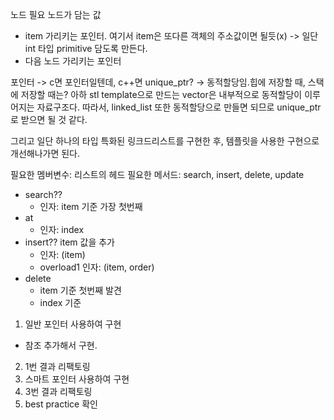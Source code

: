 
노드 필요
노드가 담는 값
- item 가리키는 포인터. 여기서 item은 또다른 객체의 주소값이면 될듯(x) -> 일단 int 타입 primitive 담도록 만든다.
- 다음 노드 가리키는 포인터

포인터 -> c면 포인터일텐데, c++면 unique_ptr? -> 동적할당임.힙에 저장할 때,
스택에 저장할 때는? 아하 stl template으로 만드는 vector은 내부적으로 동적할당이 이루어지는 자료구조다.
따라서, linked_list 또한 동적할당으로 만들면 되므로 unique_ptr로 받으면 될 것 같다.

그리고 일단 하나의 타입 특화된 링크드리스트를 구현한 후, 템플릿을 사용한 구현으로 개선해나가면 된다.


필요한 멤버변수: 리스트의 헤드
필요한 메서드: search, insert, delete, update
- search??
    - 인자: item 기준 가장 첫번째
- at
    - 인자: index
- insert?? item 값을 추가
    - 인자: (item)
    - overload1 인자: (item, order)
- delete
    - item 기준 첫번째 발견
    - index 기준

1. 일반 포인터 사용하여 구현
+ 참조 추가해서 구현.
2. 1번 결과 리팩토링
3. 스마트 포인터 사용하여 구현
4. 3번 결과 리팩토링
5. best practice 확인
